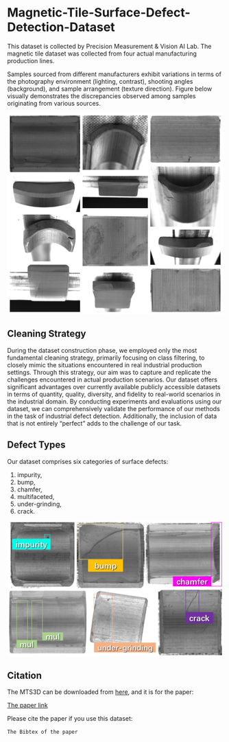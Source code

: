 # Magnetic-Tile-Surface-Defect-Detection-Dataset

This dataset is collected by Precision Measurement &amp; Vision AI Lab. The magnetic tile dataset was collected from four actual manufacturing production lines.

Samples sourced from different manufacturers exhibit variations in terms of the photography environment (lighting, contrast), shooting angles (background), and sample arrangement (texture direction). Figure below visually demonstrates the discrepancies observed among samples originating from various sources.

![Samples from different manufacturing.](figs/diff_manu.png)

## Cleaning Strategy

During the dataset construction phase, we employed only the most fundamental cleaning strategy, primarily focusing on class filtering, to closely mimic the situations encountered in real industrial production settings. Through this strategy, our aim was to capture and replicate the challenges encountered in actual production scenarios. Our dataset offers significant advantages over currently available publicly accessible datasets in terms of quantity, quality, diversity, and fidelity to real-world scenarios in the industrial domain. By conducting experiments and evaluations using our dataset, we can comprehensively validate the performance of our methods in the task of industrial defect detection. Additionally, the inclusion of data that is not entirely “perfect” adds to the challenge of our task.

## Defect Types

Our dataset comprises six categories of surface defects:

1. impurity,
2. bump,
3. chamfer,
4. multifaceted,
5. under-grinding,
6. crack.

![Defects to be detected.](figs/defects.png)

## Citation

The MTS3D can be downloaded from [here](TODO:), and it is for the paper:

[The paper link](TODO:)

Please cite the paper if you use this dataset:

```
The Bibtex of the paper
```

<!-- ## Contact

This dataset is for research use only. If you have any problem about this work or dataset, please contact with Prof. Xinghui at li.xinghui@sz.tsinghua.edu.cn. -->
